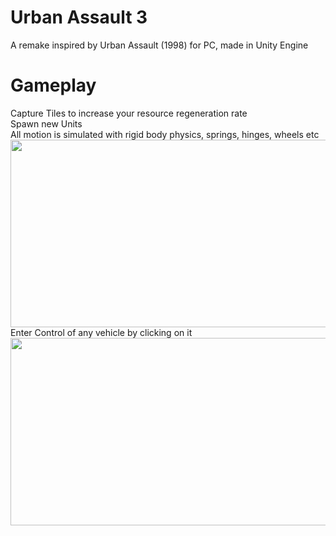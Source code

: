 # Urban Assault 3
A remake inspired by Urban Assault (1998) for PC, made in Unity Engine

# Gameplay
Capture Tiles to increase your resource regeneration rate  
Spawn new Units  
All motion is simulated with rigid body physics, springs, hinges, wheels etc  
<img src="pictures/ua3_2.gif" width="600" height="300">  
Enter Control of any vehicle by clicking on it  
<img src="pictures/ua3_1.gif" width="600" height="300">  

